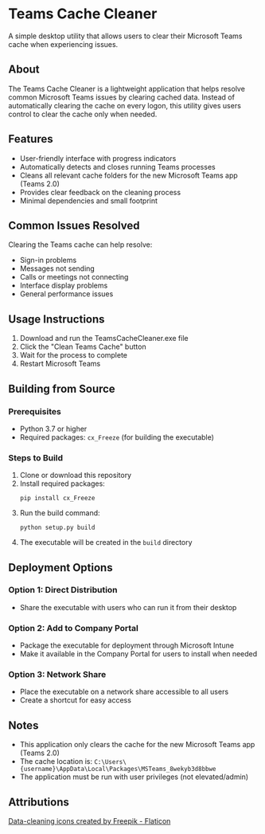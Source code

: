 # Teams Cache Cleaner

A simple desktop utility that allows users to clear their Microsoft Teams cache when experiencing issues.

## About

The Teams Cache Cleaner is a lightweight application that helps resolve common Microsoft Teams issues by clearing cached data. Instead of automatically clearing the cache on every logon, this utility gives users control to clear the cache only when needed.

## Features

- User-friendly interface with progress indicators
- Automatically detects and closes running Teams processes
- Cleans all relevant cache folders for the new Microsoft Teams app (Teams 2.0)
- Provides clear feedback on the cleaning process
- Minimal dependencies and small footprint

## Common Issues Resolved

Clearing the Teams cache can help resolve:

- Sign-in problems
- Messages not sending
- Calls or meetings not connecting
- Interface display problems
- General performance issues

## Usage Instructions

1. Download and run the TeamsCacheCleaner.exe file
2. Click the "Clean Teams Cache" button
3. Wait for the process to complete
4. Restart Microsoft Teams

## Building from Source

### Prerequisites
- Python 3.7 or higher
- Required packages: `cx_Freeze` (for building the executable)

### Steps to Build

1. Clone or download this repository
2. Install required packages:
   ```
   pip install cx_Freeze
   ```
3. Run the build command:
   ```
   python setup.py build
   ```
4. The executable will be created in the `build` directory

## Deployment Options

### Option 1: Direct Distribution
- Share the executable with users who can run it from their desktop

### Option 2: Add to Company Portal
- Package the executable for deployment through Microsoft Intune
- Make it available in the Company Portal for users to install when needed

### Option 3: Network Share
- Place the executable on a network share accessible to all users
- Create a shortcut for easy access

## Notes

- This application only clears the cache for the new Microsoft Teams app (Teams 2.0)
- The cache location is: `C:\Users\{username}\AppData\Local\Packages\MSTeams_8wekyb3d8bbwe`
- The application must be run with user privileges (not elevated/admin)

## Attributions

<a href="https://www.flaticon.com/free-icons/data-cleaning" title="data-cleaning icons">Data-cleaning icons created by Freepik - Flaticon</a>